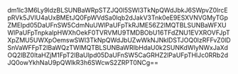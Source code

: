 dm1lc3M6Ly9ldzBLSUNBaWRpSTZJQ0l5SWl3TkNpQWdJbkJ6SWpvZ0lrcEpRVk5JVlU4aUxBMEtJQ0FpWVdSa0lqb2dJakV3Tnk0eE9ESXVNVGMyTGpZMElpd05DaUFnSW5CdmNuUWlPaUFpTkRJME56Z2lMQTBLSUNBaWFXUWlPaUFpTnpkalpHWXhOekF0TVRVMU9TMDBObU16TFdZNU1EVXROVFJpTXpZMU5UWXpOemswSWl3TkNpQWdJbUZwWkNJNklDSTJOQ0lzRFFvZ0lDSnVaWFFpT2lBaWQzTWlMQTBLSUNBaWRIbHdaU0k2SUNKdWIyNWxJaXdOQ2lBZ0ltaHZjM1FpT2lBaUlpd05DaUFnSW5CaGRHZ2lPaUFpTHlJc0RRb2dJQ0owYkhNaU9pQWlkR3h6SWcwS2ZRPT0NCg==

